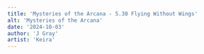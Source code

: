 ```yaml
---
title: 'Mysteries of the Arcana - 5.30 Flying Without Wings'
alt: 'Mysteries of the Arcana'
date: '2024-10-03'
author: 'J Gray'
artist: 'Keira'
---
```


